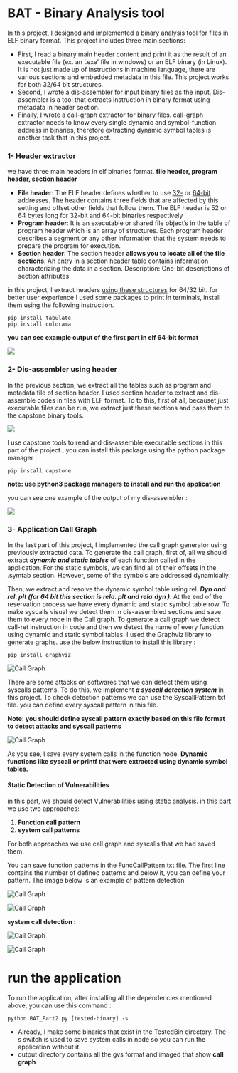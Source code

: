 # BAT - Binary Analysis tool 

In this project, I designed and implemented a binary analysis tool for files in ELF binary format. This project includes three main sections:

- First, I read a binary main header content and print it as the result of an executable file (ex. an ’.exe’ file in windows) or an ELF binary (in Linux). It is not just made up of instructions in machine language, there are various sections and embedded metadata in this file. This project works for both 32/64 bit structures.
- Second, I wrote a dis-assembler for input binary files as the input. Dis-assembler is a tool that extracts instruction in binary format using metadata in header section. 
- Finally, I wrote a call-graph extractor for binary files. call-graph extractor needs to know every single dynamic and symbol-function address in binaries, therefore extracting dynamic symbol tables is another task that in this project.



### 1- Header extractor

we have three main headers in elf binaries format. **file header, program header, section header** 

- **File header**: The ELF header defines whether to use [32-](https://en.wikipedia.org/wiki/32-bit_computing) or [64-bit](https://en.wikipedia.org/wiki/64-bit_computing) addresses. The header contains three fields that are affected by this setting and offset other fields that follow them. The ELF header is 52 or 64 bytes long for 32-bit and 64-bit binaries respectively 
- **Program header**: It is an executable or shared file object’s in the table of program header  which is an array of structures. Each program header describes a segment or any other information that the system needs to prepare the program for execution. 
- **Section header**: The section header **allows you to locate all of the file sections**. An entry in a section header table contains information characterizing the data in a section. Description: One-bit descriptions of section attributes

in this project, I extract headers [using these structures](https://en.wikipedia.org/wiki/Executable_and_Linkable_Format) for 64/32 bit. for better user experience I used some packages to print in terminals, install them using the following instruction. 

 

```
‫‪pip‬‬ ‫‪install‬‬ ‫‪tabulate‬‬
‫‪pip‬‬ ‫‪install‬‬ ‫‪colorama‬‬
```



**you can see example output of the first part in elf 64-bit format**

![](images/1.jpg)

### 2- Dis-assembler using header 

In the previous section, we extract all the tables such as program and  metadata file of section header. I used section header to extract and dis-assemble codes in files with ELF format. To to this, first of all, becauset just executable files can be run, we extract just these sections and pass them to the capstone binary tools.

![](images/2.jpg)

I use capstone tools to read and dis-assemble executable sections in this part of the project., you can install this package using the python package manager :

```
pip install capstone 
```

**note: use python3 package managers to install and run the application**

you can see one example of the output of my dis-assembler : 

![](images/3.jpg)

### 3- Application Call Graph 

In the last part of this project, I implemented the call graph generator using previously extracted data. To generate the call graph, first of, all we should extract ***dynamic and static tables*** of each function called in the application. For the static symbols, we can find all of their offsets in the .symtab section. However, some of the symbols are addressed dynamically.

Then, we extract and resolve the dynamic symbol table using rel. ***Dyn and rel. plt (for 64 bit this section is rela. plt and rela.dyn )***. At the end of the reservation process we have every dynamic and static symbol table row. To make syscalls visual we detect them in dis-assembled sections and save them to every node in the Call graph. To generate a call graph we detect call-ret instruction in code and then we detect the name of every function using dynamic and static symbol tables. I used the Graphviz library to generate graphs. use the below instruction to install this library : 

```
pip install graphviz 
```

![Call Graph](images/4.jpg)

There are some attacks on softwares that we can detect them using syscalls patterns. To do this, we implement ***a syscall detection system*** in this project. To check detection patterns we can use the SyscallPattern.txt file. you can define every syscall pattern in this file.

**Note: you should define syscall pattern exactly based on this file format to detect attacks and syscall patterns** 



![Call Graph](images/5.jpg)



As you see, I save every system calls in the function node. **Dynamic functions like syscall or printf that were extracted using dynamic symbol tables.**

#### ‫‪Statiⅽ‬‬ ‫‪Ⅾeteⅽtion‬‬ ‫‪of‬‬ ‫‪Vuⅼnerabiⅼities‬‬

in this part, we should detect Vuⅼnerabiⅼities‬‬ using static analysis. in this part we use two approaches: 

1. **Function call pattern** 
2. **system call patterns** 

For both approaches we use call graph and syscalls that we had saved them.

You can save function patterns in the FuncCallPattern.txt file. The first line contains the number of defined patterns and below it, you can define your pattern. The image below is an example of pattern detection 



![Call Graph](images/6.jpg)

![Call Graph](images/7.jpg)

**system call detection :** 

![Call Graph](images/8.jpg)

![Call Graph](images/9.jpg)

# run the application 

To run the application, after installing all the dependencies mentioned above, you can use this command :

```
python BAT_Part2.py [tested-binary] -s 
```

- Already, I make some binaries that exist in the TestedBin directory. The -s switch is used to save system calls in node so you can run the application without it. 
- output directory contains all the gvs format and imaged that show **call graph** 

